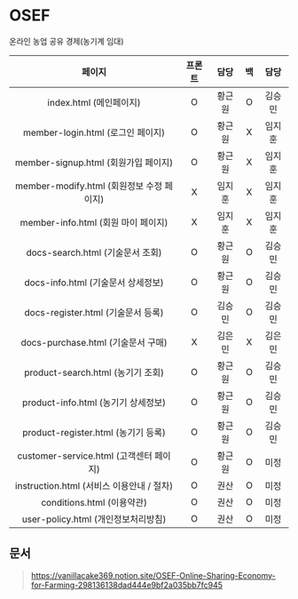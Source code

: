 # OSEF
 온라인 농업 공유 경제(농기계 임대)

|페이지|프론트|담당|백|담당|
|:---:|:---:|:---:|:---:|:---:|
|index.html (메인페이지)|O|황근원|O|김승민|
|member-login.html (로그인 페이지)|O|황근원|X|임지훈|
|member-signup.html (회원가입 페이지)|O|황근원|X|임지훈|
|member-modify.html (회원정보 수정 페이지)|X|임지훈|X|임지훈|
|member-info.html (회원 마이 페이지)|X|임지훈|X|임지훈|
|docs-search.html (기술문서 조회)|O|황근원|O|김승민|
|docs-info.html (기술문서 상세정보)|O|황근원|O|김승민|
|docs-register.html (기술문서 등록)|O|김승민|O|김승민|
|docs-purchase.html (기술문서 구매)|X|김은민|X|김은민|
|product-search.html (농기기 조회)|O|황근원|O|김승민|
|product-info.html (농기기 상세정보)|O|황근원|O|김승민|
|product-register.html (농기기 등록)|O|황근원|O|김승민|
|customer-service.html (고객센터 페이지)|O|황근원|O|미정|
|instruction.html (서비스 이용안내 / 절차)|O|권산|O|미정|
|conditions.html (이용약관)|O|권산|O|미정|
|user-policy.html (개인정보처리방침)|O|권산|O|미정|
  
  
  ## 문서
> https://vanillacake369.notion.site/OSEF-Online-Sharing-Economy-for-Farming-298136138dad444e9bf2a035bb7fc945  
